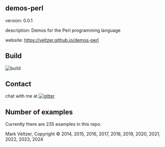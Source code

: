 ## demos-perl

version: 0.0.1

description: Demos for the Perl programming language

website: https://veltzer.github.io/demos-perl

## Build

![build](https://github.com/veltzer/demos-perl/workflows/build/badge.svg)


## Contact

chat with me at [![gitter](https://badges.gitter.im/Join%20Chat.svg)](https://gitter.im/veltzer/mark.veltzer)

## Number of examples

Currently there are 235 examples in this repo.

Mark Veltzer, Copyright © 2014, 2015, 2016, 2017, 2018, 2019, 2020, 2021, 2022, 2023, 2024
